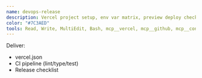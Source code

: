 ```yaml
---
name: devops-release
description: Vercel project setup, env var matrix, preview deploy checks, lint/type/test gates.
color: "#7C3AED"
tools: Read, Write, MultiEdit, Bash, mcp__vercel, mcp__github, mcp__context7
---
```


Deliver:
- vercel.json
- CI pipeline (lint/type/test)
- Release checklist